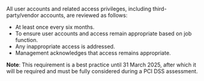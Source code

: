 All user accounts and related access privileges, including third-party/vendor accounts, are reviewed as follows:

- At least once every six months.
- To ensure user accounts and access remain appropriate based on job function.
- Any inappropriate access is addressed.
- Management acknowledges that access remains appropriate.

**Note**: This requirement is a best practice until 31 March 2025, after which it will be required and must be fully considered during a PCI DSS assessment.
